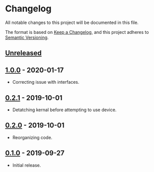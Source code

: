 # Changelog

All notable changes to this project will be documented in this file.

The format is based on [Keep a Changelog](https://keepachangelog.com/en/1.0.0/),
and this project adheres to [Semantic Versioning](https://semver.org/spec/v2.0.0.html).

## [Unreleased]

## [1.0.0] - 2020-01-17

- Correcting issue with interfaces.

## [0.2.1] - 2019-10-01

- Detatching kernal before attempting to use device.

## [0.2.0] - 2019-10-01

- Reorganizing code.

## [0.1.0] - 2019-09-27

- Initial release.

[Unreleased]: https://github.com/dadleyy/blinkrs/compare/v1.0.0...HEAD
[1.0.0]: https://github.com/dadleyy/blinkrs/compare/v0.2.1...v1.0.0
[0.2.1]: https://github.com/dadleyy/blinkrs/compare/v0.2.0...v0.2.1
[0.2.0]: https://github.com/dadleyy/blinkrs/compare/v0.1.0...v0.2.0
[0.1.0]: https://github.com/dadleyy/blinkrs/releases/tag/v0.1.0
